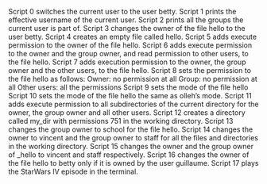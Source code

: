 Script 0 switches the current user to the user betty.
Script 1 prints the effective username of the current user.
Script 2 prints all the groups the current user is part of.
Script 3 changes the owner of the file hello to the user betty. 
Script 4 creates an empty file called hello.
Script 5 adds execute permission to the owner of the file hello.
Script 6 adds execute permission to the owner and the group owner, and read permission to other users, to the file hello.
Script 7 adds execution permission to the owner, the group owner and the other users, to the file hello.
Script 8 sets the permission to the file hello as follows:
Owner: no permission at all
Group: no permission at all
Other users: all the permissions
Script 9 sets the mode of the file hello
Script 10 sets the mode of the file hello the same as olleh’s mode.
Script 11 adds execute permission to all subdirectories of the current directory for the owner, the group owner and all other users.
Script 12 creates a directory called my_dir with permissions 751 in the working directory.
Script 13 changes the group owner to school for the file hello.
Script 14 changes the owner to vincent and the group owner to staff for all the files and directories in the working directory.
Script 15 changes the owner and the group owner of _hello to vincent and staff respectively.
Script 16 changes the owner of the file hello to betty only if it is owned by the user guillaume.
Script 17 plays the StarWars IV episode in the terminal.
